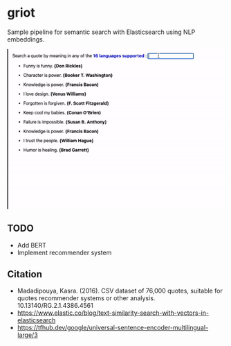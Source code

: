 # griot

Sample pipeline for semantic search with Elasticsearch using NLP embeddings.

![Demo](demo.gif)

## TODO

- Add BERT
- Implement recommender system

## Citation

- Madadipouya, Kasra. (2016). CSV dataset of 76,000 quotes, suitable for quotes recommender systems or other analysis. 10.13140/RG.2.1.4386.4561
- <https://www.elastic.co/blog/text-similarity-search-with-vectors-in-elasticsearch>
- <https://tfhub.dev/google/universal-sentence-encoder-multilingual-large/3>
